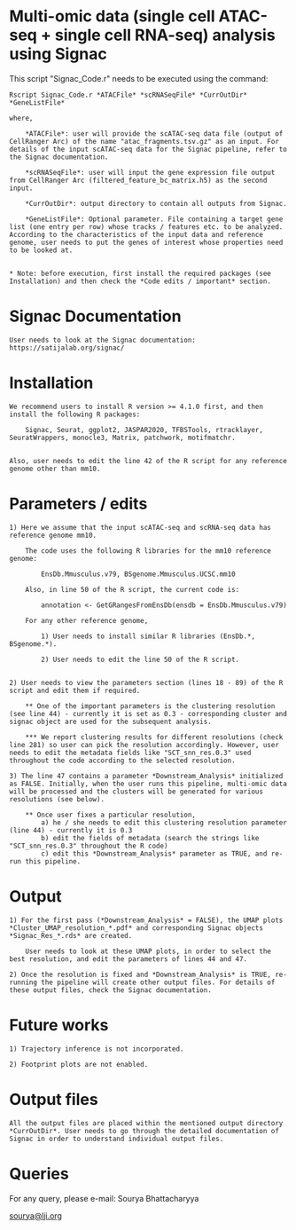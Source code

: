 Multi-omic data (single cell ATAC-seq + single cell RNA-seq) analysis using Signac
===================================================================================

This script "Signac_Code.r" needs to be executed using the command:

	Rscript Signac_Code.r *ATACFile* *scRNASeqFile* *CurrOutDir* *GeneListFile*

	where,

		*ATACFile*: user will provide the scATAC-seq data file (output of CellRanger Arc) of the name "atac_fragments.tsv.gz" as an input. For details of the input scATAC-seq data for the Signac pipeline, refer to the Signac documentation.

		*scRNASeqFile*: user will input the gene expression file output from CellRanger Arc (filtered_feature_bc_matrix.h5) as the second input.

		*CurrOutDir*: output directory to contain all outputs from Signac.

		*GeneListFile*: Optional parameter. File containing a target gene list (one entry per row) whose tracks / features etc. to be analyzed. According to the characteristics of the input data and reference genome, user needs to put the genes of interest whose properties need to be looked at.


	* Note: before execution, first install the required packages (see Installation) and then check the *Code edits / important* section.


Signac Documentation
======================

	User needs to look at the Signac documentation: https://satijalab.org/signac/


Installation
==============

	We recommend users to install R version >= 4.1.0 first, and then install the following R packages:

		Signac, Seurat, ggplot2, JASPAR2020, TFBSTools, rtracklayer, SeuratWrappers, monocle3, Matrix, patchwork, motifmatchr.


	Also, user needs to edit the line 42 of the R script for any reference genome other than mm10.

	

Parameters / edits 
========================

	1) Here we assume that the input scATAC-seq and scRNA-seq data has reference genome mm10.

		The code uses the following R libraries for the mm10 reference genome:
	
			EnsDb.Mmusculus.v79, BSgenome.Mmusculus.UCSC.mm10

		Also, in line 50 of the R script, the current code is:

			annotation <- GetGRangesFromEnsDb(ensdb = EnsDb.Mmusculus.v79)

		For any other reference genome, 

			1) User needs to install similar R libraries (EnsDb.*, BSgenome.*).

			2) User needs to edit the line 50 of the R script.


	2) User needs to view the parameters section (lines 18 - 89) of the R script and edit them if required.

		** One of the important parameters is the clustering resolution (see line 44) - currently it is set as 0.3 - corresponding cluster and signac object are used for the subsequent analysis. 

		*** We report clustering results for different resolutions (check line 281) so user can pick the resolution accordingly. However, user needs to edit the metadata fields like "SCT_snn_res.0.3"	used throughout the code according to the selected resolution.

	3) The line 47 contains a parameter *Downstream_Analysis* initialized as FALSE. Initially, when the user runs this pipeline, multi-omic data will be processed and the clusters will be generated for various resolutions (see below). 

		** Once user fixes a particular resolution, 
			a) he / she needs to edit this clustering resolution parameter (line 44) - currently it is 0.3
			b) edit the fields of metadata (search the strings like "SCT_snn_res.0.3" throughout the R code)
			c) edit this *Downstream_Analysis* parameter as TRUE, and re-run this pipeline.


Output
========

	1) For the first pass (*Downstream_Analysis* = FALSE), the UMAP plots *Cluster_UMAP_resolution_*.pdf* and corresponding Signac objects *Signac_Res_*.rds* are created. 

		User needs to look at these UMAP plots, in order to select the best resolution, and edit the parameters of lines 44 and 47.

	2) Once the resolution is fixed and *Downstream_Analysis* is TRUE, re-running the pipeline will create other output files. For details of these output files, check the Signac documentation.


Future works
================

	1) Trajectory inference is not incorporated.

	2) Footprint plots are not enabled.


Output files
===============

	All the output files are placed within the mentioned output directory *CurrOutDir*. User needs to go through the detailed documentation of Signac in order to understand individual output files.


Queries
=======

For any query, please e-mail:
Sourya Bhattacharyya

sourya@lji.org

